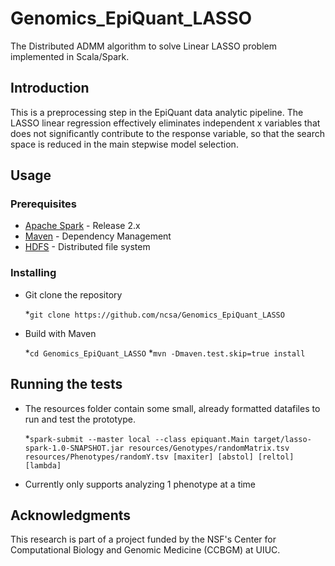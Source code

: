 # Genomics_EpiQuant_LASSO

The Distributed ADMM algorithm to solve Linear LASSO problem implemented in Scala/Spark.

## Introduction

This is a preprocessing step in the EpiQuant data analytic pipeline. The LASSO linear regression effectively eliminates independent x variables that does not significantly contribute to the response variable, so that the search space is reduced in the main stepwise model selection.

## Usage

### Prerequisites

   * [Apache Spark](https://spark.apache.org) - Release 2.x
   * [Maven](https://maven.apache.org/) - Dependency Management
   * [HDFS](http://hadoop.apache.org) - Distributed file system

### Installing

* Git clone the repository

	*`git clone https://github.com/ncsa/Genomics_EpiQuant_LASSO`

* Build with Maven

	*`cd Genomics_EpiQuant_LASSO`
	*`mvn -Dmaven.test.skip=true install`

## Running the tests

* The resources folder contain some small, already formatted datafiles to run and test the prototype. 
	
	*`spark-submit --master local --class epiquant.Main target/lasso-spark-1.0-SNAPSHOT.jar resources/Genotypes/randomMatrix.tsv resources/Phenotypes/randomY.tsv [maxiter] [abstol] [reltol] [lambda]`

* Currently only supports analyzing 1 phenotype at a time

## Acknowledgments

This research is part of a project funded by the NSF's Center for  Computational Biology and Genomic Medicine (CCBGM) at UIUC.

